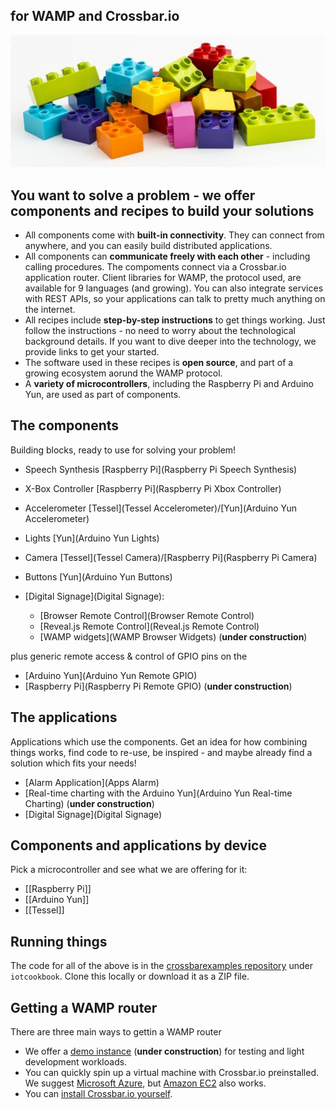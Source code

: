 ## for WAMP and Crossbar.io




<div class="cookbook_topbox_landingpage">
   <div id="cookbook_home_topimage_container">
      <img id="cookbook_home_topimage" src="../static/img/iotcookbook/lego_duplo_smaller.jpg" alt="">   
   </div>
   
   <h2>
      You want to solve a problem - we offer components and recipes to build your solutions
   </h2>

   <ul>
      <li>
         All components come with <strong>built-in connectivity</strong>. They can connect from anywhere,  and you can easily  build distributed applications.
      </li>
      <li>
         All components can <strong>communicate freely with each other</strong> - including calling procedures. The compoments connect via a Crossbar.io application router. Client libraries for WAMP, the protocol used, are available for 9 languages (and growing). You can also integrate services with REST APIs, so your applications can talk to pretty much anything on the internet.
      </li>
      <li>
         All recipes include <strong>step-by-step instructions</strong> to get things working. Just follow the instructions - no need to worry about the technological background details. If you want to dive deeper into the technology, we provide links to get your started.
      </li>
      <li>
         The software used in these recipes is <strong>open source</strong>, and part of a growing ecosystem aorund the WAMP protocol.
      </li>
      <li>
         A <strong>variety of microcontrollers</strong>, including the Raspberry Pi and Arduino Yun, are used as part of components.
      </li>
   </ul>
</div>

## The components

Building blocks, ready to use for solving your problem!



* Speech Synthesis [Raspberry Pi](Raspberry Pi Speech Synthesis)
* X-Box Controller [Raspberry Pi](Raspberry Pi Xbox Controller)
* Accelerometer [Tessel](Tessel Accelerometer)/[Yun](Arduino Yun Accelerometer)
* Lights [Yun](Arduino Yun Lights)
* Camera [Tessel](Tessel Camera)/[Raspberry Pi](Raspberry Pi Camera)
* Buttons [Yun](Arduino Yun Buttons)

* [Digital Signage](Digital Signage):
   
   + [Browser Remote Control](Browser Remote Control)
   + [Reveal.js Remote Control](Reveal.js Remote Control)
   + [WAMP widgets](WAMP Browser Widgets) (**under construction**)

plus generic remote access & control of GPIO pins on the

* [Arduino Yun](Arduino Yun Remote GPIO)
* [Raspberry Pi](Raspberry Pi Remote GPIO) (**under construction**)

## The applications

Applications which use the components. Get an idea for how combining things works, find code to re-use, be inspired - and maybe already find a solution which fits your needs!

* [Alarm Application](Apps Alarm)
* [Real-time charting with the Arduino Yun](Arduino Yun Real-time Charting) (**under construction**)
* [Digital Signage](Digital Signage)
  
## Components and applications by device

Pick a microcontroller and see what we are offering for it: 

* [[Raspberry Pi]]
* [[Arduino Yun]]
* [[Tessel]]


## Running things

The code for all of the above is in the [crossbarexamples repository](https://github.com/crossbario/crossbarexamples) under `iotcookbook`. Clone this locally or download it as a ZIP file.

## Getting a WAMP router

There are three main ways to gettin a WAMP router

* We offer a [demo instance](../docs/Demo-Instance) (**under construction**) for testing and light development workloads.
* You can quickly spin up a virtual machine with Crossbar.io preinstalled. We suggest [Microsoft Azure](../docs/Setup-on-Microsoft-Azure), but [Amazon EC2](../docs/Setup-on-Amazon-EC2) also works.
* You can [install Crossbar.io yourself](../docs/Local-Installation).



